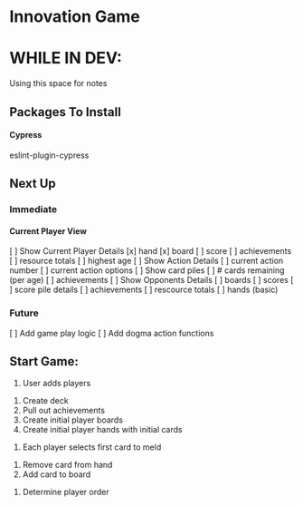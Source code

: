 # Innovation Game


# WHILE IN DEV:

Using this space for notes

## Packages To Install

#### Cypress
eslint-plugin-cypress

## Next Up

### Immediate

#### Current Player View
[ ] Show Current Player Details
  [x] hand
  [x] board
  [ ] score
  [ ] achievements
  [ ] resource totals
  [ ] highest age
[ ] Show Action Details
  [ ] current action number
  [ ] current action options
[ ] Show card piles
  [ ] # cards remaining (per age)
  [ ] achievements
[ ] Show Opponents Details
  [ ] boards
  [ ] scores
  [ ] score pile details
  [ ] achievements
  [ ] rescource totals
  [ ] hands (basic)

### Future

[ ] Add game play logic
[ ] Add dogma action functions

## Start Game:

1. User adds players
<!-- USER SUBMITS FORM -->
1. Create deck
1. Pull out achievements
1. Create initial player boards
1. Create initial player hands with initial cards
<!-- SET STATE -->
1. Each player selects first card to meld
<!-- SUBMIT FIRST CARD  -->
1. Remove card from hand
1. Add card to board
<!-- REPEAT FOR EACH PLAYER -->
1. Determine player order
<!-- SET PLAYER ORDER STATE -->
<!-- READY TO START GAME -->
